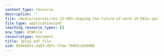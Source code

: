 ```yaml
---
content_type: resource
description: ''
file: /media/courses/res-15-003-shaping-the-future-of-work-15-662x-spring-2016/050e8d41da03d8fc5faef60d1c836d0b_CBToKajn2u4.pdf
file_type: application/pdf
learning_resource_types: []
ocw_type: OCWFile
resourcetype: Document
title: 3play pdf file
uid: 050e8d41-da03-d8fc-5fae-f60d1c836d0b
---
```

